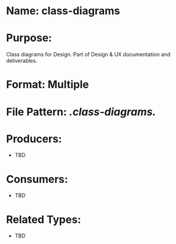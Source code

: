 # Name: class-diagrams

# Purpose:
Class diagrams for Design. Part of Design & UX documentation and deliverables.

# Format: Multiple

# File Pattern: *.class-diagrams.*

# Producers:
- TBD

# Consumers:
- TBD

# Related Types:
- TBD
